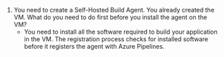 1. You need to create a Self-Hosted Build Agent. You already created the VM. What do you need to do first before you install the agent on the VM?
	* You need to install all the software required to build your application in the VM. The registration process checks for installed software before it registers the agent with Azure Pipelines.
